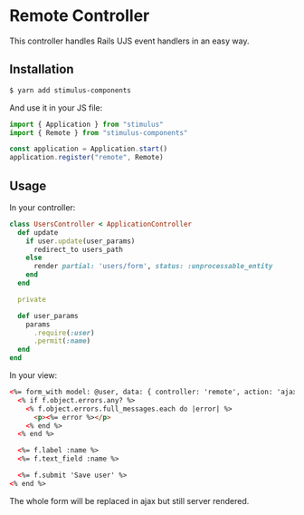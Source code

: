 # Remote Controller

This controller handles Rails UJS event handlers in an easy way.

## Installation

```bash
$ yarn add stimulus-components
```

And use it in your JS file:
```js
import { Application } from "stimulus"
import { Remote } from "stimulus-components"

const application = Application.start()
application.register("remote", Remote)
```

## Usage

In your controller:
```ruby
class UsersController < ApplicationController
  def update
    if user.update(user_params)
      redirect_to users_path
    else
      render partial: 'users/form', status: :unprocessable_entity
    end
  end

  private

  def user_params
    params
      .require(:user)
      .permit(:name)
  end
end
```

In your view:
```html
<%= form_with model: @user, data: { controller: 'remote', action: 'ajax:error->remote#replace', target: 'remote.form' } do |f| %>
  <% if f.object.errors.any? %>
    <% f.object.errors.full_messages.each do |error| %>
      <p><%= error %></p>
    <% end %>
  <% end %>

  <%= f.label :name %>
  <%= f.text_field :name %>

  <%= f.submit 'Save user' %>
<% end %>
```

The whole form will be replaced in ajax but still server rendered.
